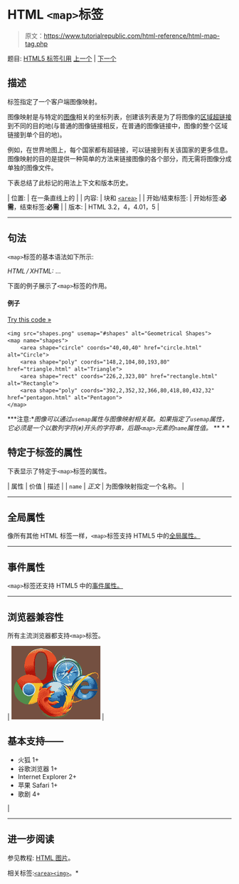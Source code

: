 # HTML `<map>`标签

> 原文：<https://www.tutorialrepublic.com/html-reference/html-map-tag.php>

题目: [HTML5 标签引用](html5-tags.php) [上一个](html5-main-tag.php) | [下一个](html5-mark-tag.php)

## 描述

标签指定了一个客户端图像映射。

图像映射是与特定的[图像](../html-tutorial/html-images.php)相关的坐标列表，创建该列表是为了将图像的[区域超链接](../html-tutorial/html-links.php)到不同的目的地(与普通的图像链接相反，在普通的图像链接中，图像的整个区域链接到单个目的地)。

例如，在世界地图上，每个国家都有超链接，可以链接到有关该国家的更多信息。图像映射的目的是提供一种简单的方法来链接图像的各个部分，而无需将图像分成单独的图像文件。

下表总结了此标记的用法上下文和版本历史。

| 位置: | 在一条直线上的 |
| 内容: | 块和 [`<area>`](html-area-tag.php) |
| 开始/结束标签: | 开始标签:**必需**，结束标签:**必需** |
| 版本: | HTML 3.2，4，4.01，5 |

* * *

## 句法

`<map>`标签的基本语法如下所示:

*HTML / XHTML:* <map name="*text*"> ... </map>

下面的例子展示了`<map>`标签的作用。

#### 例子

[Try this code »](../codelab.php?topic=html&file=image-map "Try this code using online Editor")

```
<img src="shapes.png" usemap="#shapes" alt="Geometrical Shapes">
<map name="shapes">
    <area shape="circle" coords="40,40,40" href="circle.html" alt="Circle">
    <area shape="poly" coords="148,2,104,80,193,80" href="triangle.html" alt="Triangle">
    <area shape="rect" coords="226,2,323,80" href="rectangle.html" alt="Rectangle">
    <area shape="poly" coords="392,2,352,32,366,80,418,80,432,32" href="pentagon.html" alt="Pentagon">
</map>
```

 ***注意:**图像可以通过`usemap`属性与图像映射相关联。如果指定了`usemap`属性，它必须是一个以散列字符(`#`)开头的字符串，后跟`<map>`元素的`name`属性值。*  ** * *

## 特定于标签的属性

下表显示了特定于`<map>`标签的属性。

| 属性 | 价值 | 描述 |
| `name` | *正文* | 为图像映射指定一个名称。 |

* * *

## 全局属性

像所有其他 HTML 标签一样，`<map>`标签支持 HTML5 中的[全局属性。](html5-global-attributes.php)

* * *

## 事件属性

`<map>`标签还支持 HTML5 中的[事件属性。](html5-event-attributes.php)

* * *

## 浏览器兼容性

所有主流浏览器都支持`<map>`标签。

| ![Browsers Icon](img/e9331123c77668c1832e541c2fca1002.png) | 

## 基本支持——

*   火狐 1+
*   谷歌浏览器 1+
*   Internet Explorer 2+
*   苹果 Safari 1+
*   歌剧 4+

 |

* * *

## 进一步阅读

参见教程: [HTML 图片](../html-tutorial/html-images.php)。

相关标签:[`<area>`](html-area-tag.php)[`<img>`](html-img-tag.php)。*